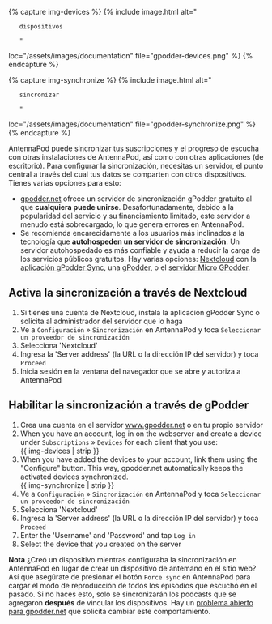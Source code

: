 {% capture img-devices %} {% include image.html alt="

       dispositivos

       "

loc="/assets/images/documentation" file="gpodder-devices.png" %} {% endcapture %}

{% capture img-synchronize %} {% include image.html alt="

       sincronizar

       "

loc="/assets/images/documentation" file="gpodder-synchronize.png" %} {% endcapture %}

AntennaPod puede sincronizar tus suscripciones y el progreso de escucha con otras instalaciones de AntennaPod, así como con otras aplicaciones (de escritorio). Para configurar la sincronización, necesitas un servidor, el punto central a través del cual tus datos se comparten con otros dispositivos. Tienes varias opciones para esto:

* [gpodder.net](https://gpodder.net/) ofrece un servidor de sincronización gPodder gratuito al que **cualquiera puede unirse**. Desafortunadamente, debido a la popularidad del servicio y su financiamiento limitado, este servidor a menudo está sobrecargado, lo que genera errores en AntennaPod.
* Se recomienda encarecidamente a los usuarios más inclinados a la tecnología que **autohospeden un servidor de sincronización**. Un servidor autohospedado es más confiable y ayuda a reducir la carga de los servicios públicos gratuitos. Hay varias opciones: [Nextcloud](https://nextcloud.com/install/#instructions-server) con la [aplicación gPodder Sync](https://apps.nextcloud.com/apps/gpoddersync), una [ gPodder](https://gpoddernet.readthedocs.io/en/latest/dev/installation.html), o el [servidor Micro GPodder](https://github.com/bohwaz/micro-gpodder-server).

## Activa la sincronización a través de Nextcloud

1. Si tienes una cuenta de Nextcloud, instala la aplicación gPodder Sync o solicita al administrador del servidor que lo haga
1. Ve a `Configuración` » `Sincronización` en AntennaPod y toca `Seleccionar un proveedor de sincronización`
1. Selecciona 'Nextcloud'
1. Ingresa la 'Server address' (la URL o la dirección IP del servidor) y toca `Proceed`
1. Inicia sesión en la ventana del navegador que se abre y autoriza a AntennaPod

## Habilitar la sincronización a través de gPodder

1. Crea una cuenta en el servidor www.gpodder.net o en tu propio servidor
1. When you have an account, log in on the webserver and create a device under `Subscriptions` » `Devices` for each client that you use:<br />{{ img-devices | strip }}
1. When you have added the devices to your account, link them using the "Configure" button. This way, gpodder.net automatically keeps the activated devices synchronized.<br />{{ img-synchronize | strip }}
1. Ve a `Configuración` » `Sincronización` en AntennaPod y toca `Seleccionar un proveedor de sincronización`
1. Selecciona 'Nextcloud'
1. Ingresa la 'Server address' (la URL o la dirección IP del servidor) y toca `Proceed`
1. Enter the 'Username' and 'Password' and tap `Log in`
1. Select the device that you created on the server

**Nota** ¿Creó un dispositivo mientras configuraba la sincronización en AntennaPod en lugar de crear un dispositivo de antemano en el sitio web? Así que asegúrate de presionar el botón `Force sync` en AntennaPod para cargar el modo de reproducción de todos los episodios que escuchó en el pasado. Si no haces esto, solo se sincronizarán los podcasts que se agregaron **después** de vincular los dispositivos. Hay un [problema abierto para gpodder.net](https://github.com/gpodder/mygpo/issues/388) que solicita cambiar este comportamiento.
